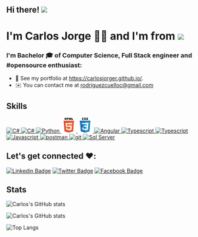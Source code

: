 ## **Hi there!** <img src="https://user-images.githubusercontent.com/42378118/110234147-e3259600-7f4e-11eb-95be-0c4047144dea.gif" width="30">

# I'm Carlos Jorge 👨‍💻 and I'm from <img src="https://cdn.countryflags.com/thumbs/cuba/flag-3d-250.png" height="27" />

### I'm Bachelor 🎓 of Computer Science, Full Stack engineer and #opensource enthusiast:

- 💼 See my portfolio at <a href="https://carlosjorger.github.io/">https://carlosjorger.github.io/</a>.
- ✉️ You can contact me at <a href="mailto:rodriguezcuelloc@gmail.com">rodriguezcuelloc@gmail.com</a>

## **Skills**

<p>
  <a href="https://docs.microsoft.com/en-us/dotnet/csharp/" target="_blank" rel="noreferrer">
    <img src="https://raw.githubusercontent.com/danielcranney/readme-generator/main/public/icons/skills/csharp-colored.svg" width="36" height="36" alt="C#" />
  </a>
  <a href="https://dotnet.microsoft.com/en-us/" target="_blank" rel="noreferrer">
    <img src="https://user-images.githubusercontent.com/25181517/121405754-b4f48f80-c95d-11eb-8893-fc325bde617f.png" width="36" height="36" alt="C#" />
  </a>
  <a href="https://www.python.org/" target="_blank" rel="noreferrer">
    <img src="https://raw.githubusercontent.com/danielcranney/readme-generator/main/public/icons/skills/python-colored.svg" width="36" height="36" alt="Python" />
  </a>
   <a href="https://www.w3.org/html/" target="_blank"> <img src="https://raw.githubusercontent.com/devicons/devicon/master/icons/html5/html5-original-wordmark.svg" alt="html5" width="40" height="40"/> </a>
    <a href="https://www.w3schools.com/css/" target="_blank"> <img src="https://raw.githubusercontent.com/devicons/devicon/master/icons/css3/css3-original-wordmark.svg" alt="css3" width="40" height="40"/> </a>
    <a href="https://angular.io/" target="_blank" rel="noreferrer">
    <img src="https://user-images.githubusercontent.com/25181517/117447798-3c557a00-af3e-11eb-9097-15de64b078de.png" width="40" height="40" alt="Angular" />
     <a href="https://vuejs.org/" target="_blank" rel="noreferrer">
     <img src="https://raw.githubusercontent.com/danielcranney/readme-generator/main/public/icons/skills/vuejs-colored.svg" width="36" height="36" alt="Typescript" />
  </a> 
  <a href="https://www.typescriptlang.org/" target="_blank" rel="noreferrer">
    <img src="https://raw.githubusercontent.com/danielcranney/readme-generator/main/public/icons/skills/typescript-colored.svg" width="36" height="36" alt="Typescript" />
  </a>
  <a href="https://developer.mozilla.org/en-US/docs/Web/JavaScript" target="_blank" rel="noreferrer">
    <img src="https://raw.githubusercontent.com/danielcranney/readme-generator/main/public/icons/skills/javascript-colored.svg" width="36" height="36" alt="Javascript" />
  </a>
  <a href="https://www.postman.com/" target="_blank"> <img src="https://www.vectorlogo.zone/logos/getpostman/getpostman-icon.svg" alt="postman" width="36" height="36"/> </a>
  <a href="https://git-scm.com/" target="_blank"> <img src="https://www.vectorlogo.zone/logos/git-scm/git-scm-icon.svg" alt="git" width="40" height="40"/> </a>
  <a href="https://www.microsoft.com/sql-server/" target="_blank"> <img src="https://user-images.githubusercontent.com/4249331/52232852-e2c4f780-28bd-11e9-835d-1e3cf3e43888.png" alt="Sql Server" width="40" height="40"/> </a>
</p>

## **Let's get connected** ❤️:

[![Linkedin Badge](https://img.shields.io/badge/carlos-blue?style=flat-square&logo=Linkedin&logoColor=white&link=https://www.linkedin.com/in/carlos-jorge-rodr%C3%ADguez-4a34141bb/)](https://www.linkedin.com/in/cjrcuello)
[![Twitter Badge](https://img.shields.io/badge/-@carlosjorgerc-1ca0f1?style=flat-square&labelColor=1ca0f1&logo=twitter&logoColor=white&link=https://twitter.com/carlosjorgerc)](https://twitter.com/carlosjorgerc)
[![Facebook Badge](https://img.shields.io/badge/-@carlos_jorge-3b5998?style=flat-square&labelColor=3b5998&logo=facebook&logoColor=white&link=https://www.facebook.com/carlosjorge.rodriguezcuello)](https://www.facebook.com/carlosjorge.rodriguezcuello)

## **Stats**

![Carlos's GitHub stats](https://github-readme-stats.vercel.app/api?username=carlosjorger&show_icons=true&theme=tokyonight&count_private=true)

![Carlos's GitHub stats](https://github-readme-streak-stats.herokuapp.com/?user=carlosjorger&show_icons=true&theme=tokyonight)

![Top Langs](https://github-readme-stats.vercel.app/api/top-langs/?username=carlosjorger&theme=tokyonight&langs_count=8)
